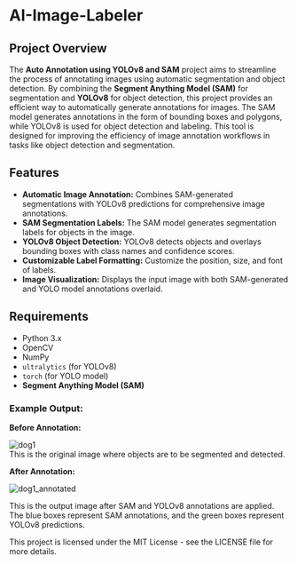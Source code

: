 # AI-Image-Labeler

## Project Overview
The **Auto Annotation using YOLOv8 and SAM** project aims to streamline the process of annotating images using automatic segmentation and object detection. By combining the **Segment Anything Model (SAM)** for segmentation and **YOLOv8** for object detection, this project provides an efficient way to automatically generate annotations for images. The SAM model generates annotations in the form of bounding boxes and polygons, while YOLOv8 is used for object detection and labeling. This tool is designed for improving the efficiency of image annotation workflows in tasks like object detection and segmentation.

## Features
- **Automatic Image Annotation:** Combines SAM-generated segmentations with YOLOv8 predictions for comprehensive image annotations.
- **SAM Segmentation Labels:** The SAM model generates segmentation labels for objects in the image.
- **YOLOv8 Object Detection:** YOLOv8 detects objects and overlays bounding boxes with class names and confidence scores.
- **Customizable Label Formatting:** Customize the position, size, and font of labels.
- **Image Visualization:** Displays the input image with both SAM-generated and YOLO model annotations overlaid.

## Requirements
- Python 3.x
- OpenCV
- NumPy
- `ultralytics` (for YOLOv8)
- `torch` (for YOLO model)
- **Segment Anything Model (SAM)**

### Example Output:  
**Before Annotation:**  

![dog1](https://github.com/user-attachments/assets/b36808df-e5b2-43f1-839d-d9abb4348016)  
This is the original image where objects are to be segmented and detected.  

**After Annotation:**  

![dog1_annotated](https://github.com/user-attachments/assets/2e9c2d7e-4210-4189-ad09-546b67646e2a)  



This is the output image after SAM and YOLOv8 annotations are applied. The blue boxes represent SAM annotations, and the green boxes represent YOLOv8 predictions.


This project is licensed under the MIT License - see the LICENSE file for more details.


